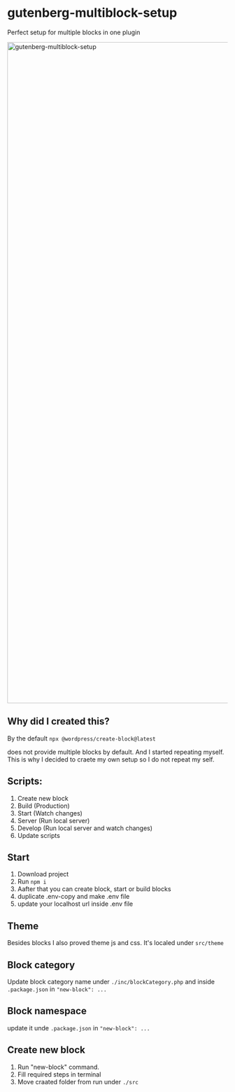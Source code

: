 # gutenberg-multiblock-setup
Perfect setup for multiple blocks in one plugin

<img width="1511" alt="gutenberg-multiblock-setup" src="https://github.com/krstivoja/gutenberg-multiblock-setup/assets/1234350/50a78075-92ff-4b97-9720-275edf855b02">

## Why did I created this?

By the default  ```npx @wordpress/create-block@latest```

does not provide multiple blocks by default. And I started repeating myself. This is why I decided to craete my own setup so I do not repeat my self. 

## Scripts: 

1. Create new block
2. Build (Production)
3. Start (Watch changes)
4. Server (Run local server)
5. Develop (Run local server and watch changes)
6. Update scripts

## Start 

1. Download project
2. Run ```npm i```
3. Aafter that you can create block, start or build blocks
4. duplicate .env-copy and make .env file
5. update your localhost url inside .env file


## Theme 

Besides blocks I also proved theme js and css. It's localed under ```src/theme```


## Block category

Update block category name under ```./inc/blockCategory.php``` and inside ```.package.json``` in ```"new-block": ... ```

## Block namespace

update it unde ```.package.json``` in ```"new-block": ... ```

## Create new block

1. Run "new-block" command. 
2. Fill required steps in terminal
3. Move craated folder from run under ```./src```
